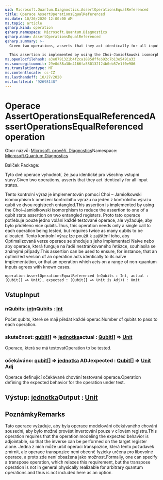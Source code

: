 ```yaml
---
uid: Microsoft.Quantum.Diagnostics.AssertOperationsEqualReferenced
title: Operace AssertOperationsEqualReferenced
ms.date: 10/26/2020 12:00:00 AM
ms.topic: article
qsharp.kind: operation
qsharp.namespace: Microsoft.Quantum.Diagnostics
qsharp.name: AssertOperationsEqualReferenced
qsharp.summary: >-
  Given two operations, asserts that they act identically for all input states.

  This assertion is implemented by using the Choi–Jamiołkowski isomorphism to reduce the assertion to one of a qubit state assertion on two entangled registers. Thus, this operation needs only a single call to each operation being tested, but requires twice as many qubits to be allocated. This assertion can be used to ensure, for instance, that an optimized version of an operation acts identically to its naïve implementation, or that an operation which acts on a range of non-quantum inputs agrees with known cases.
ms.openlocfilehash: a3e8791321b4f2ca1885dffeb92c7b13e5491a32
ms.sourcegitcommit: 29e0d88a30e4166fa580132124b0eb57e1f0e986
ms.translationtype: MT
ms.contentlocale: cs-CZ
ms.lasthandoff: 10/27/2020
ms.locfileid: "92698148"
---
```

# <a name="assertoperationsequalreferenced-operation"></a><span data-ttu-id="f3726-102">Operace AssertOperationsEqualReferenced</span><span class="sxs-lookup"><span data-stu-id="f3726-102">AssertOperationsEqualReferenced operation</span></span>

<span data-ttu-id="f3726-103">Obor názvů: [Microsoft. prověří. Diagnostics](xref:Microsoft.Quantum.Diagnostics)</span><span class="sxs-lookup"><span data-stu-id="f3726-103">Namespace: [Microsoft.Quantum.Diagnostics](xref:Microsoft.Quantum.Diagnostics)</span></span>

<span data-ttu-id="f3726-104">Balíček [](https://nuget.org/packages/)</span><span class="sxs-lookup"><span data-stu-id="f3726-104">Package: [](https://nuget.org/packages/)</span></span>


<span data-ttu-id="f3726-105">Tyto dvě operace vyhodnotí, že jsou identické pro všechny vstupní stavy.</span><span class="sxs-lookup"><span data-stu-id="f3726-105">Given two operations, asserts that they act identically for all input states.</span></span>

<span data-ttu-id="f3726-106">Tento kontrolní výraz je implementován pomocí Choi – Jamiołkowski isomorphism k omezení kontrolního výrazu na jeden z kontrolního výrazu qubit ve dvou registrech entangled.</span><span class="sxs-lookup"><span data-stu-id="f3726-106">This assertion is implemented by using the Choi–Jamiołkowski isomorphism to reduce the assertion to one of a qubit state assertion on two entangled registers.</span></span>
<span data-ttu-id="f3726-107">Proto tato operace potřebuje pouze jedno volání každé testované operace, ale vyžaduje, aby bylo přiděleno více qubits.</span><span class="sxs-lookup"><span data-stu-id="f3726-107">Thus, this operation needs only a single call to each operation being tested, but requires twice as many qubits to be allocated.</span></span>
<span data-ttu-id="f3726-108">Tento kontrolní výraz lze použít k zajištění toho, aby Optimalizovaná verze operace se shoduje s jeho implementací Naive nebo aby operace, která funguje na řadě nestránkovaného řetězce, souhlasila se známými případy.</span><span class="sxs-lookup"><span data-stu-id="f3726-108">This assertion can be used to ensure, for instance, that an optimized version of an operation acts identically to its naïve implementation, or that an operation which acts on a range of non-quantum inputs agrees with known cases.</span></span>

```qsharp
operation AssertOperationsEqualReferenced (nQubits : Int, actual : (Qubit[] => Unit), expected : (Qubit[] => Unit is Adj)) : Unit
```


## <a name="input"></a><span data-ttu-id="f3726-109">Vstup</span><span class="sxs-lookup"><span data-stu-id="f3726-109">Input</span></span>

### <a name="nqubits--int"></a><span data-ttu-id="f3726-110">nQubits: [int](xref:microsoft.quantum.lang-ref.int)</span><span class="sxs-lookup"><span data-stu-id="f3726-110">nQubits : [Int](xref:microsoft.quantum.lang-ref.int)</span></span>

<span data-ttu-id="f3726-111">Počet qubits, které se mají předat každé operaci</span><span class="sxs-lookup"><span data-stu-id="f3726-111">Number of qubits to pass to each operation.</span></span>


### <a name="actual--qubit--unit"></a><span data-ttu-id="f3726-112">skutečnost: [qubit](xref:microsoft.quantum.lang-ref.qubit)[] => [jednotka](xref:microsoft.quantum.lang-ref.unit)</span><span class="sxs-lookup"><span data-stu-id="f3726-112">actual : [Qubit](xref:microsoft.quantum.lang-ref.qubit)[] => [Unit](xref:microsoft.quantum.lang-ref.unit)</span></span> 

<span data-ttu-id="f3726-113">Operace, která se má testovat</span><span class="sxs-lookup"><span data-stu-id="f3726-113">Operation to be tested.</span></span>


### <a name="expected--qubit--unit-adj"></a><span data-ttu-id="f3726-114">očekáváno: [qubit](xref:microsoft.quantum.lang-ref.qubit)[] => [jednotka](xref:microsoft.quantum.lang-ref.unit) ADJ</span><span class="sxs-lookup"><span data-stu-id="f3726-114">expected : [Qubit](xref:microsoft.quantum.lang-ref.qubit)[] => [Unit](xref:microsoft.quantum.lang-ref.unit) Adj</span></span>

<span data-ttu-id="f3726-115">Operace definující očekávané chování testované operace.</span><span class="sxs-lookup"><span data-stu-id="f3726-115">Operation defining the expected behavior for the operation under test.</span></span>



## <a name="output--unit"></a><span data-ttu-id="f3726-116">Výstup: [jednotka](xref:microsoft.quantum.lang-ref.unit)</span><span class="sxs-lookup"><span data-stu-id="f3726-116">Output : [Unit](xref:microsoft.quantum.lang-ref.unit)</span></span>



## <a name="remarks"></a><span data-ttu-id="f3726-117">Poznámky</span><span class="sxs-lookup"><span data-stu-id="f3726-117">Remarks</span></span>

<span data-ttu-id="f3726-118">Tato operace vyžaduje, aby byla operace modelování očekávaného chování sousední, aby bylo možné provést invertování pouze v cílovém registru.</span><span class="sxs-lookup"><span data-stu-id="f3726-118">This operation requires that the operation modeling the expected behavior is adjointable, so that the inverse can be performed on the target register alone.</span></span>
<span data-ttu-id="f3726-119">Jedna z nich může určit operaci transpozice, která tento požadavek zmírnit, ale operace transpozice není obecně fyzicky určena pro libovolné operace, a proto zde není obsažena jako možnost.</span><span class="sxs-lookup"><span data-stu-id="f3726-119">Formally, one can specify a transpose operation, which relaxes this requirement, but the transpose operation is not in general physically realizable for arbitrary quantum operations and thus is not included here as an option.</span></span>